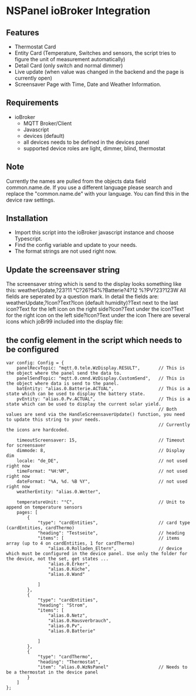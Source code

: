# NSPanel ioBroker Integration

## Features

- Thermostat Card
- Entity Card (Temperature, Switches and sensors, the script tries to figure the unit of measurement automatically)
- Detail Card (only switch and normal dimmer)
- Live update (when value was changed in the backend and the page is currently open)
- Screensaver Page with Time, Date and Weather Information.

## Requirements
- ioBroker
  - MQTT Broker/Client
  - Javascript
  - devices (default)
  - all devices needs to be defined in the devices panel
  - supported device roles are light, dimmer, blind, thermostat

## Note
Currently the names are pulled from the objects data field common.name.de.
If you use a different language please search and replace the "common.name.de" with your language. 
You can find this in the device raw settings.

  
## Installation
- Import this script into the ioBroker javascript instance and choose Typescript.
- Find the config variable and update to your needs.
- The format strings are not used right now.

## Update the screensaver string
The screensaver string which is send to the display looks something like this:
weatherUpdate,?23?11 °C?26?54%?Batterie?4?12 %?PV?23?123W
All fields are seperated by a question mark. In detail the fields are:
weatherUpdate,?Icon?Text?Icon (default humidity)?Text next to the last icon?Text for the left icon on the right side?Icon?Text under the icon?Text for the right icon on the left side?Icon?Text under the icon
There are several icons which joBr99 included into the display file:


## the config element in the script which needs to be configured
```
var config: Config = {
    panelRecvTopic: "mqtt.0.tele.WzDisplay.RESULT",       // This is the object where the panel send the data to.
    panelSendTopic: "mqtt.0.cmnd.WzDisplay.CustomSend",   // This is the object where data is send to the panel.
    batEntity: "alias.0.Batterie.ACTUAL",                 // This is a state which can be used to display the battery state.
    pvEntity: "alias.0.Pv.ACTUAL",                        // This is a state which can be used to display the current solar yield.
                                                          // Both values are send via the HandleScreensaverUpdate() function, you need to update this string to your needs.
                                                          // Currently the icons are hardcoded.
                                                          
    timeoutScreensaver: 15,                               // Timeout for screensaver
    dimmode: 8,                                           // Display dim
    locale: "de_DE",                                      // not used right now
    timeFormat: "%H:%M",                                  // not used right now
    dateFormat: "%A, %d. %B %Y",                          // not used right now
    weatherEntity: "alias.0.Wetter",

    temperatureUnit: "°C",                                // Unit to append on temperature sensors
    pages: [
        {
            "type": "cardEntities",                       // card type (cardEntities, cardThermo)
            "heading": "Testseite",                       // heading
            "items": [                                    // items array (up to 4 on cardEntities, 1 for cardThermo)
                "alias.0.Rolladen_Eltern",                // device which must be configured in the device panel. Use only the folder for the device, not the set, get states ...
                "alias.0.Erker",
                "alias.0.Küche",
                "alias.0.Wand"

            ]
        },
        {
            "type": "cardEntities",
            "heading": "Strom",
            "items": [
                "alias.0.Netz",
                "alias.0.Hausverbrauch",
                "alias.0.Pv",
                "alias.0.Batterie"

            ]
        },
        {
            "type": "cardThermo",
            "heading": "Thermostat",
            "item": "alias.0.WzNsPanel"                   // Needs to be a thermostat in the device panel
        }
    ]
};
```

